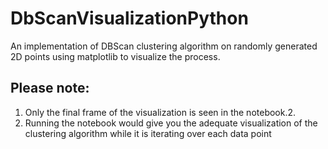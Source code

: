 # DbScanVisualizationPython #
An implementation of DBScan clustering algorithm on randomly generated 2D points using matplotlib to visualize the process.
## Please note: ##
1. Only the final frame of the visualization is seen in the notebook.2. 
2. Running the notebook would give you the adequate visualization of the clustering algorithm while it is iterating over each data point
